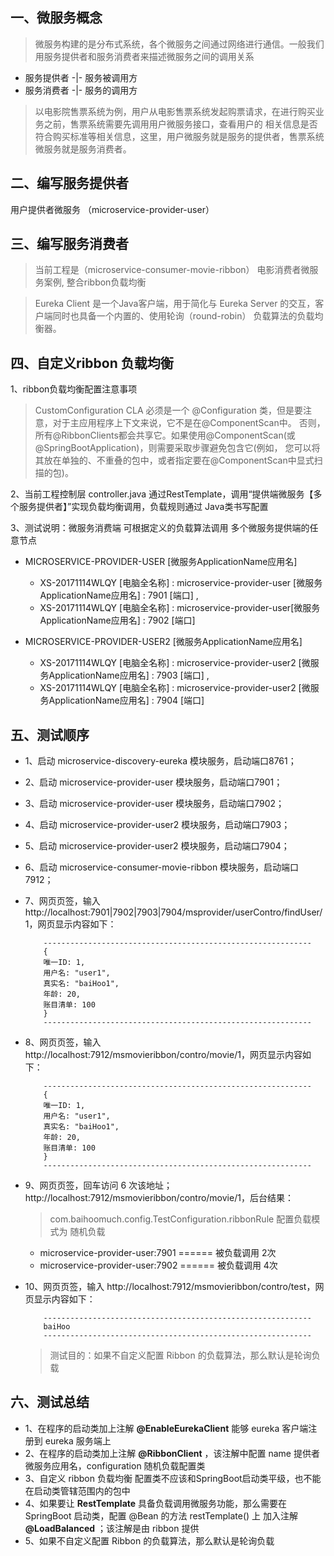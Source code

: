 
## 一、微服务概念
> 微服务构建的是分布式系统，各个微服务之间通过网络进行通信。一般我们用服务提供者和服务消费者来描述微服务之间的调用关系

* 服务提供者	-|- 服务被调用方
* 服务消费者	-|- 服务的调用方
		
> 以电影院售票系统为例，用户从电影售票系统发起购票请求，在进行购买业务之前，售票系统需要先调用用户微服务接口，查看用户的
> 相关信息是否符合购买标准等相关信息，这里，用户微服务就是服务的提供者，售票系统微服务就是服务消费者。

## 二、编写服务提供者
	
 用户提供者微服务 （microservice-provider-user）

## 三、编写服务消费者

> 当前工程是（microservice-consumer-movie-ribbon） 电影消费者微服务案例, 整合ribbon负载均衡

> Eureka Client 是一个Java客户端，用于简化与 Eureka Server 的交互，客户端同时也具备一个内置的、使用轮询（round-robin）
  负载算法的负载均衡器。
		
## 四、自定义ribbon 负载均衡
1、ribbon负载均衡配置注意事项

> CustomConfiguration CLA 必须是一个 @Configuration 类，但是要注意，对于主应用程序上下文来说，它不是在@ComponentScan中。
否则，所有@RibbonClients都会共享它。如果使用@ComponentScan(或@SpringBootApplication)，则需要采取步骤避免包含它(例如，
您可以将其放在单独的、不重叠的包中，或者指定要在@ComponentScan中显式扫描的包)。
	
2、当前工程控制层 controller.java 通过RestTemplate，调用“提供端微服务【多个服务提供者】”实现负载均衡调用，负载规则通过
Java类书写配置

3、测试说明：微服务消费端 可根据定义的负载算法调用 多个微服务提供端的任意节点
  + MICROSERVICE-PROVIDER-USER [微服务ApplicationName应用名]	
	- XS-20171114WLQY [电脑全名称] : microservice-provider-user [微服务ApplicationName应用名] : 7901 [端口] , 
	- XS-20171114WLQY [电脑全名称] : microservice-provider-user[微服务ApplicationName应用名] : 7902 [端口]
			 
  + MICROSERVICE-PROVIDER-USER2 [微服务ApplicationName应用名]	
	- XS-20171114WLQY [电脑全名称] : microservice-provider-user2 [微服务ApplicationName应用名] : 7903 [端口] , 
	- XS-20171114WLQY [电脑全名称] : microservice-provider-user2 [微服务ApplicationName应用名] : 7904 [端口]

## 五、测试顺序

* 1、启动  microservice-discovery-eureka 模块服务，启动端口8761；
* 2、启动  microservice-provider-user 模块服务，启动端口7901；
* 3、启动  microservice-provider-user 模块服务，启动端口7902；
* 4、启动  microservice-provider-user2 模块服务，启动端口7903；
* 5、启动  microservice-provider-user2 模块服务，启动端口7904；
* 6、启动  microservice-consumer-movie-ribbon 模块服务，启动端口7912；
* 7、网页页签，输入 http://localhost:7901|7902|7903|7904/msprovider/userContro/findUser/1，网页显示内容如下：
    ```
        ------------------------------------------------------------
        {
        唯一ID: 1,
        用户名: "user1",
        真实名: "baiHoo1",
        年龄: 20,
        账目清单: 100
        }
        ------------------------------------------------------------
    ```
* 8、网页页签，输入 http://localhost:7912/msmovieribbon/contro/movie/1，网页显示内容如下：
    ```
        ------------------------------------------------------------
        {
        唯一ID: 1,
        用户名: "user1",
        真实名: "baiHoo1",
        年龄: 20,
        账目清单: 100
        }
        ------------------------------------------------------------
    ```
* 9、网页页签，回车访问 6 次该地址；http://localhost:7912/msmovieribbon/contro/movie/1，后台结果：
    > com.baihoomuch.config.TestConfiguration.ribbonRule 配置负载模式为 随机负载
    + microservice-provider-user:7901     ======      被负载调用 2次
    + microservice-provider-user:7902     ======      被负载调用 4次
      
* 10、网页页签，输入 http://localhost:7912/msmovieribbon/contro/test，网页显示内容如下：
    ```
        ------------------------------------------------------------
        baiHoo
        ------------------------------------------------------------
    ```
    > 测试目的：如果不自定义配置 Ribbon 的负载算法，那么默认是轮询负载
    
## 六、测试总结
* 1、在程序的启动类加上注解 **@EnableEurekaClient** 能够 eureka 客户端注册到 eureka 服务端上
* 2、在程序的启动类加上注解 **@RibbonClient** ，该注解中配置 name 提供者微服务应用名，configuration 随机负载配置类
* 3、自定义 ribbon 负载均衡 配置类不应该和SpringBoot启动类平级，也不能在启动类管辖范围内的包中
* 4、如果要让 **RestTemplate** 具备负载调用微服务功能，那么需要在 SpringBoot 启动类，配置 @Bean 的方法 restTemplate() 上 
加入注解  **@LoadBalanced** ；该注解是由 ribbon 提供
* 5、如果不自定义配置 Ribbon 的负载算法，那么默认是轮询负载